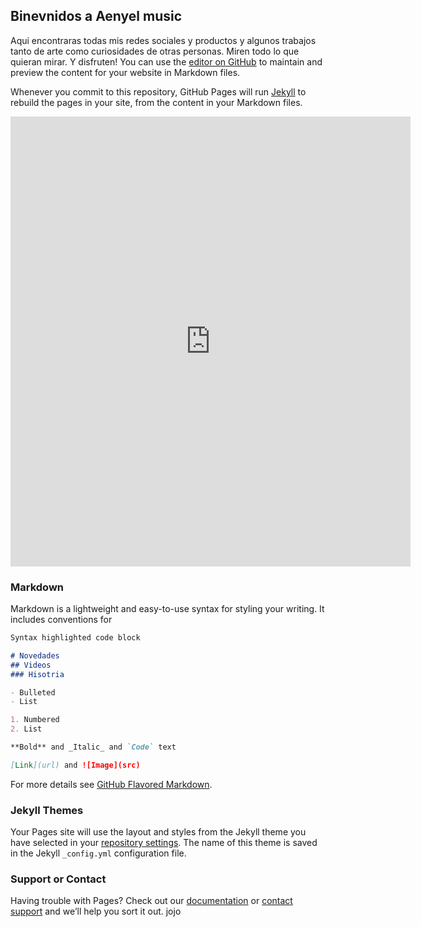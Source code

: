 ## Binevnidos a Aenyel music

Aqui encontraras todas mis redes sociales  y productos y algunos trabajos tanto de arte como curiosidades de otras personas. Miren todo lo que quieran mirar. Y disfruten!
You can use the [editor on GitHub](https://github.com/aenyel/Aenyel-web/edit/gh-pages/index.md) to maintain and preview the content for your website in Markdown files.

Whenever you commit to this repository, GitHub Pages will run [Jekyll](https://jekyllrb.com/) to rebuild the pages in your site, from the content in your Markdown files.

<iframe width="640" height="720" src="https://www.youtube.com/watch?v=ZAhC90efq5c" frameborder="0" allow="accelerometer; autoplay; encrypted-media; gyroscope; picture-in-picture" allowfullscreen></iframe>

### Markdown

Markdown is a lightweight and easy-to-use syntax for styling your writing. It includes conventions for

```markdown
Syntax highlighted code block

# Novedades
## Videos
### Hisotria

- Bulleted
- List

1. Numbered
2. List

**Bold** and _Italic_ and `Code` text

[Link](url) and ![Image](src)
```

For more details see [GitHub Flavored Markdown](https://guides.github.com/features/mastering-markdown/).

### Jekyll Themes

Your Pages site will use the layout and styles from the Jekyll theme you have selected in your [repository settings](https://github.com/aenyel/Aenyel-web/settings/pages). The name of this theme is saved in the Jekyll `_config.yml` configuration file.

### Support or Contact

Having trouble with Pages? Check out our [documentation](https://docs.github.com/categories/github-pages-basics/) or [contact support](https://support.github.com/contact) and we’ll help you sort it out. jojo
